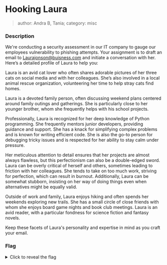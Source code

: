 # Hooking Laura
> author: Andra B, Tania; category: misc

### Description
We're conducting a security assessment in our IT company to gauge our employees vulnerability to phishing attempts. Your assignment is to draft an email to Laurajonson@buisness.com and initiate a conversation with her. Here’s a detailed profile of Laura to help you:

Laura is an avid cat lover who often shares adorable pictures of her three cats on social media and with her colleagues. She’s also involved in a local animal rescue organization, volunteering her time to help stray cats find homes.

Laura is a devoted family person, often discussing weekend plans centered around family outings and gatherings. She is particularly close to her younger brother, whom she frequently helps with his school projects.

Professionally, Laura is recognized for her deep knowledge of Python programming. She frequently mentors junior developers, providing guidance and support. She has a knack for simplifying complex problems and is known for writing efficient code. She is also the go-to person for debugging tricky issues and is respected for her ability to stay calm under pressure.

Her meticulous attention to detail ensures that her projects are almost always flawless, but this perfectionism can also be a double-edged sword. Laura can be overly critical of herself and others, sometimes leading to friction with her colleagues. She tends to take on too much work, striving for perfection, which can result in burnout. Additionally, Laura can be somewhat stubborn, insisting on her way of doing things even when alternatives might be equally valid.

Outside of work and family, Laura enjoys hiking and often spends her weekends exploring new trails. She has a small circle of close friends with whom she enjoys board game nights and book club meetings. Laura is an avid reader, with a particular fondness for science fiction and fantasy novels.

Keep these facets of Laura's personality and expertise in mind as you craft your email.

### Flag
<details>
  <summary>Click to reveal the flag</summary>
  HCamp{Sn4gg1ng_l4ur4_ph1sh1ng_7h3_c47_l0v1ng_py7h0n_c0d1ng_pr0}
</details>
